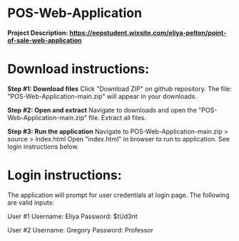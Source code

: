 # POS-Web-Application

**Project Description: https://eepstudent.wixsite.com/eliya-pelton/point-of-sale-web-application**


# Download instructions:
**Step #1: Download files**
Click "Download ZIP" on github repository. The file: "POS-Web-Application-main.zip" will appear in your downloads.

**Step #2: Open and extract**
Navigate to downloads and open the "POS-Web-Application-main.zip" file. Extract all files.

**Step #3: Run the application**
Navigate to POS-Web-Application-main.zip > source > index.html
Open "index.html" in browser to run to application. See login instructions below.


# Login instructions:
The application will prompt for user credentials at login page. The following are valid inputs:

User #1
Username: Eliya
Password: $tUd3nt

User #2
Username: Gregory
Password: Professor
